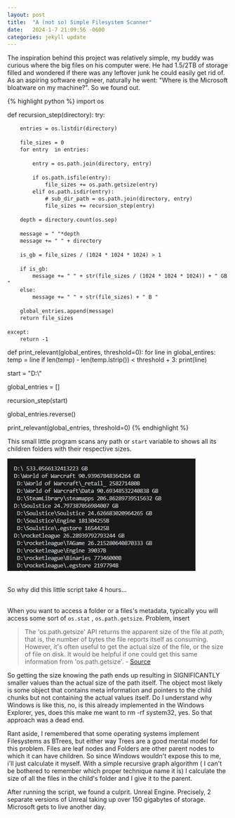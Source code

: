 ```yaml
---
layout: post
title:  "A (not so) Simple Filesystem Scanner"
date:   2024-1-7 21:09:56 -0600
categories: jekyll update
---
```


The inspiration behind this project was relatively simple, my buddy was curious where the big files on his computer were. He had 1.5/2TB of storage filled and wondered if there was any leftover junk he could easily get rid of. As an aspiring software engineer, naturally he went: "Where is the Microsoft bloatware on my machine?". So we found out.

{% highlight python %}
import os 

def recursion_step(directory):
    try:
    
        entries = os.listdir(directory)
        
        file_sizes = 0 
        for entry  in entries: 

            entry = os.path.join(directory, entry)

            if os.path.isfile(entry):
                file_sizes += os.path.getsize(entry)
            elif os.path.isdir(entry):
                # sub_dir_path = os.path.join(directory, entry)
                file_sizes += recursion_step(entry)
        
        depth = directory.count(os.sep)

        message = " "*depth 
        message += " " + directory 

        is_gb = file_sizes / (1024 * 1024 * 1024) > 1

        if is_gb: 
            message += " " + str(file_sizes / (1024 * 1024 * 1024)) + " GB "
        else: 
            message += " " + str(file_sizes) + " B "

        global_entries.append(message)
        return file_sizes
        
    except:
        return -1

def print_relevant(global_entires, threshold=0): 
    for line in global_entires:
        temp = line
        if len(temp) - len(temp.lstrip()) < threshold + 3:
            print(line)


start = "D:\\"

global_entries = []

recursion_step(start)

global_entries.reverse()

print_relevant(global_entries, threshold=0)
{% endhighlight %}




This small little program scans any path or `start` variable to shows all its children folders with their respective sizes. 

![Folders and their sizes](/images/file_scanner_example.png "Title")



<br> So why did this little script take 4 hours...<br><br> 

 When you want to access a folder or a files's metadata, typically you will access some sort of `os.stat` , `os.path.getsize`. Problem, insert 

>  The 'os.path.getsize' API returns the apparent size of the file at *path*, that is, the number of bytes the file reports itself as consuming. However, it's often useful to get the actual size of the file, or the size of file on disk. It would be helpful if one could get this same information from 'os.path.getsize'. 
        - [Source](https://bugs.python.org/issue41092)

So getting the size knowing the path ends up resulting in SIGNIFICANTLY smaller values than the actual size of the path itself. The object most likely is some object that contains meta information and pointers to the child chunks but not containing the actual values itself. Do I understand why Windows is like this, no, is this already implemented in the Windows Explorer, yes, does this make me want to rm -rf system32, yes. So that approach was a dead end. 

Rant aside, I remembered that some operating systems implement Filesystems as BTrees, but either way Trees are a good mental model for this problem. Files are leaf nodes and Folders are other parent nodes to which it  can have children. So since Windows wouldn't expose this to me, i'll just calculate it myself. With a simple recursive graph algorithm ( I can't be bothered to remember which proper technique name it is) I calculate the size of all the files in the child's folder and I give it to the parent.

After running the script, we found a culprit. Unreal Engine. Precisely, 2 separate versions of Unreal taking up over 150 gigabytes of storage. Microsoft gets to live another day.